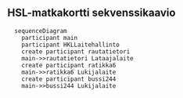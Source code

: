 ## HSL-matkakortti sekvenssikaavio

```mermaid
  sequenceDiagram
    participant main
    participant HKLLaitehallinto
    create participant rautatietori
    main->>rautatietori Lataajalaite
    create participant ratikka6
    main->>ratikka6 Lukijalaite
    create participant bussi244
    main->>bussi244 Lukijalaite 
```
